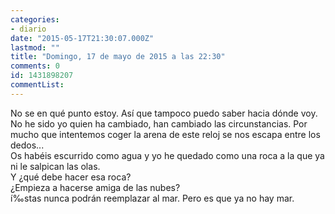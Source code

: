 ```yaml
---
categories:
- diario
date: "2015-05-17T21:30:07.000Z"
lastmod: ""
title: "Domingo, 17 de mayo de 2015 a las 22:30"
comments: 0
id: 1431898207
commentList:
---
```


No se en qué punto estoy. Así que tampoco puedo saber hacia dónde voy.  
No he sido yo quien ha cambiado, han cambiado las circunstancias. Por mucho que intentemos coger la arena de este reloj se nos escapa entre los dedos...  
Os habéis escurrido como agua y yo he quedado como una roca a la que ya ni le salpican las olas.  
Y ¿qué debe hacer esa roca?  
¿Empieza a hacerse amiga de las nubes?  
í‰stas nunca podrán reemplazar al mar. Pero es que ya no hay mar.